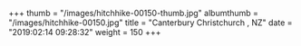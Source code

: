 +++
thumb = "/images/hitchhike-00150-thumb.jpg"
albumthumb = "/images/hitchhike-00150.jpg"
title = "Canterbury Christchurch , NZ"
date = "2019:02:14 09:28:32"
weight = 150
+++